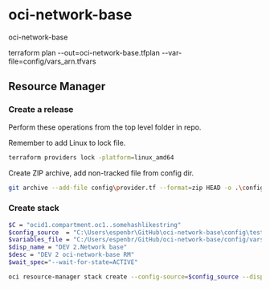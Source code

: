 # oci-network-base
oci-network-base


terraform plan --out=oci-network-base.tfplan --var-file=config/vars_arn.tfvars

## Resource Manager

### Create a release

Perform these operations from the top level folder in repo.

Remember to add Linux to lock file.
```bash
terraform providers lock -platform=linux_amd64
```

Create ZIP archive, add non-tracked file from config dir.
```bash
git archive --add-file config\provider.tf --format=zip HEAD -o .\config\test_rel.zip
```

### Create stack

```bash
$C = "ocid1.compartment.oc1..somehashlikestring"
$config_source  = "C:\Users\espenbr\GitHub\oci-network-base\config\test_rel.zip"
$variables_file = "C:/Users/espenbr/GitHub/oci-network-base/config/vars_arn.json"
$disp_name = "DEV 2.Network base"
$desc = "DEV 2 oci-network-base RM"
$wait_spec="--wait-for-state=ACTIVE"

oci resource-manager stack create --config-source=$config_source --display-name="$disp_name" --description="$desc" --variables=file://$variables_file -c $C --terraform-version=1.2.x $wait_spec
```